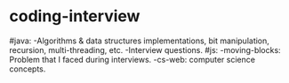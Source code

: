 coding-interview
================

#java:
 -Algorithms &amp; data structures implementations, bit manipulation, recursion, multi-threading, etc.
 -Interview questions.
#js:
 -moving-blocks: Problem that I faced during interviews.
 -cs-web: computer science concepts.

